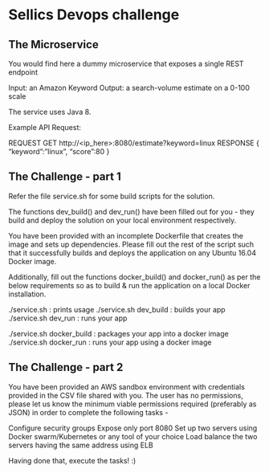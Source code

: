 # Sellics Devops challenge


## The Microservice

You would find here a dummy microservice that exposes a single REST endpoint

Input: an Amazon Keyword
Output: a search-volume estimate on a 0-100 scale

The service uses Java 8.

Example API Request:

REQUEST GET http://<ip_here>:8080/estimate?keyword=linux
RESPONSE
{
	“keyword”:”linux”,
	“score”:80
}

## The Challenge - part 1

Refer the file service.sh for some build scripts for the solution.

The functions dev_build() and dev_run() have been filled out for you - they build and deploy the solution on your local environment respectively.

You have been provided with an incomplete Dockerfile that creates the image and sets up dependencies. Please fill out the rest of the script such that it successfully builds and deploys the application on any Ubuntu 16.04 Docker image.

Additionally, fill out the functions docker_build() and docker_run() as per the below requirements so as to build & run the application on a local Docker installation.

./service.sh           : prints usage
./service.sh dev_build : builds your app
./service.sh dev_run   : runs your app

./service.sh docker_build : packages your app into a docker image
./service.sh docker_run   : runs your app using a docker image


## The Challenge - part 2


You have been provided an AWS sandbox environment with credentials provided in the CSV file shared with you. The user has no permissions, please let us know the minimum viable permissions required (preferably as JSON) in order to complete the following tasks -


Configure security groups
Expose only port 8080
Set up two servers using Docker swarm/Kubernetes or any tool of your choice
Load balance the two servers having the same address using ELB


Having done that, execute the tasks! :)